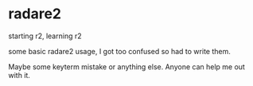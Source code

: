 # radare2
starting r2, learning r2

some basic radare2 usage, I got too confused so had to write them.

Maybe some keyterm mistake or anything else. Anyone can help me out with it.

